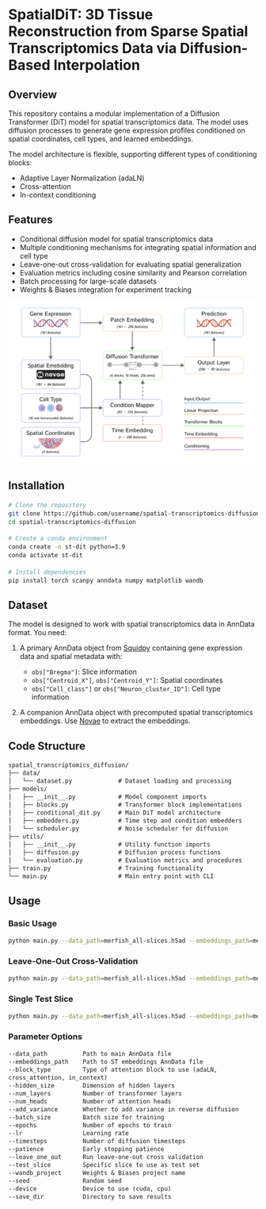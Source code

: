 # SpatialDiT: 3D Tissue Reconstruction from Sparse Spatial Transcriptomics Data via Diffusion-Based Interpolation

## Overview

This repository contains a modular implementation of a Diffusion Transformer (DiT) model for spatial transcriptomics data. The model uses diffusion processes to generate gene expression profiles conditioned on spatial coordinates, cell types, and learned embeddings.

The model architecture is flexible, supporting different types of conditioning blocks:
- Adaptive Layer Normalization (adaLN)
- Cross-attention
- In-context conditioning

## Features

- Conditional diffusion model for spatial transcriptomics data
- Multiple conditioning mechanisms for integrating spatial information and cell type
- Leave-one-out cross-validation for evaluating spatial generalization
- Evaluation metrics including cosine similarity and Pearson correlation
- Batch processing for large-scale datasets
- Weights & Biases integration for experiment tracking

![](framework.png)


## Installation

```bash
# Clone the repository
git clone https://github.com/username/spatial-transcriptomics-diffusion.git
cd spatial-transcriptomics-diffusion

# Create a conda environment
conda create -n st-dit python=3.9
conda activate st-dit

# Install dependencies
pip install torch scanpy anndata numpy matplotlib wandb
```

## Dataset

The model is designed to work with spatial transcriptomics data in AnnData format. You need:

1. A primary AnnData object from [Squidpy](https://squidpy.readthedocs.io/en/stable/) containing gene expression data and spatial metadata with:
   - `obs["Bregma"]`: Slice information
   - `obs["Centroid_X"]`, `obs["Centroid_Y"]`: Spatial coordinates
   - `obs["Cell_class"]` or `obs["Neuron_cluster_ID"]`: Cell type information

2. A companion AnnData object with precomputed spatial transcriptomics embeddings. Use [Novae](https://mics-lab.github.io/novae/) to extract the embeddings.

## Code Structure

```
spatial_transcriptomics_diffusion/
├── data/
│   └── dataset.py             # Dataset loading and processing
├── models/
│   ├── __init__.py            # Model component imports
│   ├── blocks.py              # Transformer block implementations
│   ├── conditional_dit.py     # Main DiT model architecture
│   ├── embedders.py           # Time step and condition embedders
│   └── scheduler.py           # Noise scheduler for diffusion
├── utils/
│   ├── __init__.py            # Utility function imports
│   ├── diffusion.py           # Diffusion process functions
│   └── evaluation.py          # Evaluation metrics and procedures
├── train.py                   # Training functionality
└── main.py                    # Main entry point with CLI
```

## Usage

### Basic Usage

```bash
python main.py --data_path=merfish_all-slices.h5ad --embeddings_path=merfish_novae_embeding.h5ad --block_type=adaLN --hidden_size=256 --num_layers=6 --num_heads=16
```

### Leave-One-Out Cross-Validation

```bash
python main.py --data_path=merfish_all-slices.h5ad --embeddings_path=merfish_novae_embeding.h5ad --block_type=adaLN --hidden_size=256 --num_layers=6 --num_heads=16 --leave_one_out --wandb_project=ST-DiT-Experiment
```

### Single Test Slice

```bash
python main.py --data_path=merfish_all-slices.h5ad --embeddings_path=merfish_novae_embeding.h5ad --block_type=adaLN --test_slice=-29
```

### Parameter Options

```
--data_path          Path to main AnnData file
--embeddings_path    Path to ST embeddings AnnData file
--block_type         Type of attention block to use (adaLN, cross_attention, in_context)
--hidden_size        Dimension of hidden layers
--num_layers         Number of transformer layers
--num_heads          Number of attention heads
--add_variance       Whether to add variance in reverse diffusion
--batch_size         Batch size for training
--epochs             Number of epochs to train
--lr                 Learning rate
--timesteps          Number of diffusion timesteps
--patience           Early stopping patience
--leave_one_out      Run leave-one-out cross validation
--test_slice         Specific slice to use as test set
--wandb_project      Weights & Biases project name
--seed               Random seed
--device             Device to use (cuda, cpu)
--save_dir           Directory to save results
```



